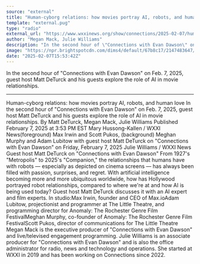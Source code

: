 ```yaml
---
source: "external"
title: "Human-cyborg relations: how movies portray AI, robots, and human love"
template: "external.pug"
type: "radio"
external_url: "https://www.wxxinews.org/show/connections/2025-02-07/human-cyborg-relations-how-movies-portray-ai-robots-and-human-love"
author: "Megan Mack, Julie Williams"
description: "In the second hour of \"Connections with Evan Dawson\" on Feb. 7, 2025, guest host Matt DeTurck and his guests explore the role of AI in movie relationships."
image: "https://npr.brightspotcdn.com/dims4/default/67b8c17/2147483647/strip/true/crop/1024x538+0+0/resize/1200x630!/quality/90/?url=http%3A%2F%2Fnpr-brightspot.s3.amazonaws.com%2F78%2F30%2F5e92a73d4083a093f9d2c7c0c8fd%2Fimage-9.jpg"
date: "2025-02-07T15:53:42Z"
---
```


In the second hour of "Connections with Evan Dawson" on Feb. 7, 2025, guest host Matt DeTurck and his guests explore the role of AI in movie relationships.

---

Human-cyborg relations: how movies portray AI, robots, and human love
In the second hour of "Connections with Evan Dawson" on Feb. 7, 2025, guest host Matt DeTurck and his guests explore the role of AI in movie relationships.
By Matt DeTurck, Megan Mack, Julie Williams
Published February 7, 2025 at 3:53 PM EST
Mary Hussong-Kallen
/
WXXI News(foreground) Max Irwin and Scott Pukos, (background) Meghan Murphy and Adam Lubitow with guest host Matt DeTurck on "Connections with Evan Dawson" on Friday, February 7, 2025
Julie Williams
/
WXXI News Guest host Matt DeTurck on "Connections with Evan Dawson"
From 1927's "Metropolis" to 2025's "Companion," the relationships that humans have with robots — especially as depicted on cinema screens — has always been filled with passion, surprises, and regret. With artificial intelligence becoming more and more ubiquitous worldwide, how has Hollywood portrayed robot relationships, compared to where we're at and how AI is being used today? Guest host Matt DeTurck discusses it with an AI expert and film experts. In studio:Max Irwin, founder and CEO of Max.ioAdam Lubitow, projectionist and programmer at The Little Theatre, and programming director for Anomaly: The Rochester Genre Film FestivalMeghan Murphy, co-founder of Anomaly: The Rochester Genre Film FestivalScott Pukos, director of communications for The Little Theatre
Megan Mack is the executive producer of "Connections with Evan Dawson" and live/televised engagement programming.
Julie Williams is an associate producer for "Connections with Evan Dawson" and is also the office administrator for radio, news and technology and operations. She started at WXXI in 2019 and has been working on Connections since 2022.
